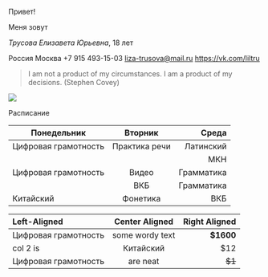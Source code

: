 Привет!

Меня зовут

_Трусова Елизавета Юрьевна_, 18 лет

Россия
Москва 
      +7 915 493-15-03 
      liza-trusova@mail.ru
      <https://vk.com/liltru> 
>I am not a product of my circumstances. I am a product of my decisions. (Stephen Covey)

![](https://proxy12.online.ua/photo/r3-7ff6e98fc0/755555_640.jpg)

Расписание

Понедельник         |Вторник      |Среда
---                 |:---:        |---:
Цифровая грамотность|Практика речи|Латинский
                    |             |МКН
Цифровая грамотность|Видео        |Грамматика
                    |ВКБ          |Грамматика
Китайский           |Фонетика     |ВКБ




| Left-Aligned  | Center Aligned  | Right Aligned |
|:------------- |:---------------:| -------------:|
|Цифровая грамотность     | some wordy text |     **$1600** |
| col 2 is      | Китайский        |         $12   |
| Цифровая грамотность | are neat        |        ~~$1~~ |
